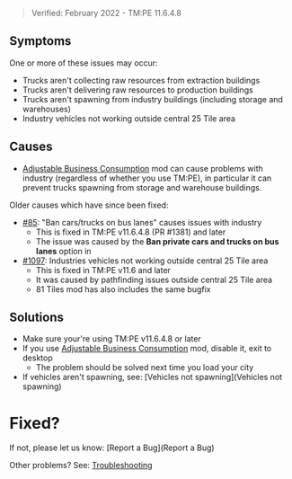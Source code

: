 > Verified: February 2022 - TM:PE 11.6.4.8

## Symptoms

One or more of these issues may occur:

* Trucks aren't collecting raw resources from extraction buildings
* Trucks aren't delivering raw resources to production buildings
* Trucks aren't spawning from industry buildings (including storage and warehouses)
* Industry vehicles not working outside central 25 Tile area

## Causes

* [Adjustable Business Consumption](https://steamcommunity.com/sharedfiles/filedetails/?id=1108715012) mod can cause problems with industry (regardless of whether you use TM:PE), in particular it can prevent trucks spawning from storage and warehouse buildings.

Older causes which have since been fixed:

* [#85](https://github.com/krzychu124/Cities-Skylines-Traffic-Manager-President-Edition/issues/85): "Ban cars/trucks on bus lanes" causes issues with industry
    * This is fixed in TM:PE v11.6.4.8 (PR #1381) and later
    * The issue was caused by the **Ban private cars and trucks on bus lanes** option in [](Policies.md)
* [#1097](https://github.com/CitiesSkylinesMods/TMPE/issues/1097): Industries vehicles not working outside central 25 Tile area
    * This is fixed in TM:PE v11.6 and later
    * It was caused by pathfinding issues outside central 25 Tile area
    * 81 Tiles mod has also includes the same bugfix

## Solutions

* Make sure your're using TM:PE v11.6.4.8 or later
* If you use [Adjustable Business Consumption](https://steamcommunity.com/sharedfiles/filedetails/?id=1108715012) mod, disable it, exit to desktop
    * The problem should be solved next time you load your city
* If vehicles aren't spawning, see: [Vehicles not spawning](Vehicles not spawning)

# Fixed?

If not, please let us know: [Report a Bug](Report a Bug)

Other problems? See: [Troubleshooting](Troubleshooting)